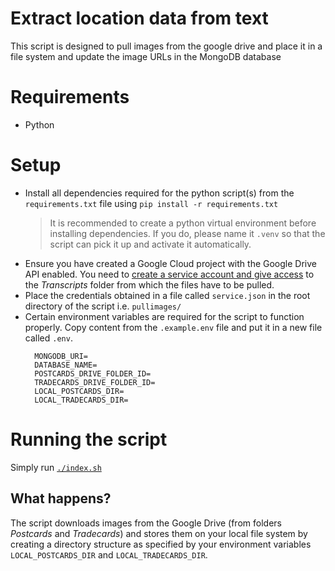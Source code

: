 # Extract location data from text

This script is designed to pull images from the google drive and place it in a file system and update the image URLs in the MongoDB database

# Requirements
- Python

# Setup
- Install all dependencies required for the python script(s) from the `requirements.txt` file using `pip install -r requirements.txt`
  > It is recommended to create a python virtual environment before installing dependencies. If you do, please name it `.venv` so that the script can pick it up and activate it automatically.
- Ensure you have created a Google Cloud project with the Google Drive API enabled. You need to [create a service account and give access](https://developers.google.com/workspace/guides/create-credentials#service-account) to the _Transcripts_ folder from which the files have to be pulled.
- Place the credentials obtained in a file called `service.json` in the root directory of the script i.e. `pullimages/`
- Certain environment variables are required for the script to function properly. Copy content from the `.example.env` file and put it in a new file called `.env`.
  ```text
    MONGODB_URI=
    DATABASE_NAME=
    POSTCARDS_DRIVE_FOLDER_ID=
    TRADECARDS_DRIVE_FOLDER_ID=
    LOCAL_POSTCARDS_DIR=
    LOCAL_TRADECARDS_DIR=
  ```

# Running the script

Simply run [`./index.sh`](./index.sh)

## What happens?

The script downloads images from the Google Drive (from folders *Postcards* and *Tradecards*) and stores them on your local file system by creating a directory structure as specified by your environment variables `LOCAL_POSTCARDS_DIR` and `LOCAL_TRADECARDS_DIR`.
